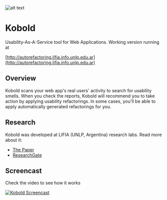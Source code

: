 ![alt text](https://s3.amazonaws.com/selfrefactoring/screencasts/koboldAvatar.png "Avatar")
# Kobold
Usability-As-A-Service tool for Web Applications.
Working version running at

[http://autorefactoring.lifia.info.unlp.edu.ar](http://autorefactoring.lifia.info.unlp.edu.ar)

## Overview
Kobold scans your web app's real users' activity to search for usability smells. When you check the reports, Kobold will recommend you to take action by applying usability refactorings. In some cases, you'll be able to apply automatically generated refactorings for you.

## Research
Kobold was developed at LIFIA (UNLP, Argentina) research labs. Read more about it:
- [The Paper](http://www.sciencedirect.com/science/article/pii/S1071581916301215)
- [ResearchGate](https://www.researchgate.net/publication/308343984_Automatic_Detection_of_Usability_Smells_in_Web_Applications)

## Screencast
Check the video to see how it works

[![Kobold Screencast](https://s3.amazonaws.com/selfrefactoring/screencasts/preview.png)](https://youtu.be/c-myYPMUh0Q)


